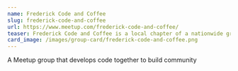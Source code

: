 ```yaml
---
name: Frederick Code and Coffee
slug: frederick-code-and-coffee
url: https://www.meetup.com/frederick-code-and-coffee/
teaser: Frederick Code and Coffee is a local chapter of a nationwide group that aims to bring developers together to grow and make friends. The group meets at local coffee shops.
card_image: /images/group-card/frederick-code-and-coffee.png
---
```

A Meetup group that develops code together to build community
